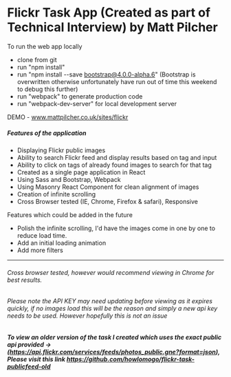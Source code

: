 # Flickr Task App (Created as part of Technical Interview) by Matt Pilcher

To run the web app locally
- clone from git
- run "npm install"
- run "npm install --save bootstrap@4.0.0-alpha.6" (Bootstrap is overwritten otherwise unfortunately have run out of time this weekend to debug this further)
- run "webpack" to generate production code
- run "webpack-dev-server" for local development server

DEMO - www.mattpilcher.co.uk/sites/flickr

##### Features of the application
- Displaying Flickr public images
- Ability to search Flickr feed and display results based on tag and input
- Ability to click on tags of already found images to search for that tag
- Created as a single page application in React
- Using Sass and Bootstrap, Webpack
- Using Masonry React Component for clean alignment of images
- Creation of infinite scrolling
- Cross Browser tested (IE, Chrome, Firefox & safari), Responsive


Features which could be added in the future
- Polish the infinite scrolling, I'd have the images come in one by one to reduce load time.
- Add an initial loading animation
- Add more filters

***

###### Cross browser tested, however would recommend viewing in Chrome for best results.

###### Please note the API KEY may need updating before viewing as it expires quickly, if no images load this will be the reason and simply a new api key needs to be used. However hopefully this is not an issue

##### To view an older version of the task I created which uses the exact public api provided -> (https://api.flickr.com/services/feeds/photos_public.gne?format=json), Please visit this link https://github.com/howlomogo/flickr-task-publicfeed-old
